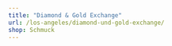 ```yaml
---
title: "Diamond & Gold Exchange"
url: /los-angeles/diamond-und-gold-exchange/
shop: Schmuck
---
```

